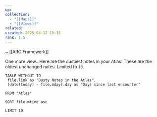 ```yaml
---
up: 
collection:
  - "[[Maps]]"
  - "[[Views]]"
related: 
created: 2025-04-12 15:15
rank: 1.5
---
```

~ [[ARC Framework]] 

One more view...Here are the dustiest notes in your Atlas. These are the oldest unchanged notes. Limited to `10`.

``` dataview
TABLE WITHOUT ID
 file.link as "Dusty Notes in the Atlas",
 (date(today) - file.mday).day as "Days since last encounter"

FROM "Atlas"

SORT file.mtime asc

LIMIT 10
```


